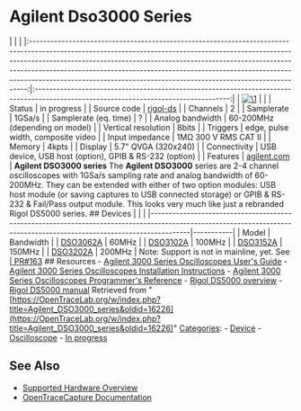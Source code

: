 # Agilent Dso3000 Series

| | | |:-----------------------------------------------------------------------------------------------------------------------------------------------------------------------------------------------------------------------------------------------------------------------------------------------------------------------------------------------------------------------------------------------------:|:------------------------------------------------------------------------------------------------------------------------------------:| | [![\1](../../assets/hardware/general/\2)](./File:Agilent_DSO3062A.jpeg.html) | | | Status | in progress | | Source code | [rigol-ds](http://github.com/OpenTraceLab/?p=OpenTraceCapture.git;a=tree;f=src/hardware/rigol-ds) | | Channels | 2 | | Samplerate | 1GSa/s | | Samplerate (eq. time) | ? | | Analog bandwidth | 60-200MHz (depending on model) | | Vertical resolution | 8bits | | Triggers | edge, pulse width, composite video | | Input impedance | 1MΩ 300 V RMS CAT II | | Memory | 4kpts | | Display | 5.7" QVGA (320x240) | | Connectivity | USB device, USB host (option), GPIB & RS-232 (option) | | Features | [agilent.com](http://www.home.agilent.com/en/pc-1562658/1000-series-oscilloscope) | **Agilent DSO3000 series** The **Agilent DSO3000** series are 2-4 channel oscilloscopes with 1GSa/s sampling rate and analog bandwidth of 60-200MHz. They can be extended with either of two option modules: USB host module (or saving captures to USB connected storage) or GPIB & RS-232 & Fail/Pass output module. This looks very much like just a rebranded Rigol DS5000 series. ## Devices | | | |-----------------------------------------------------------------------------------------------------------------------------------------------------------------------|-----------| | Model | Bandwidth | | [DSO3062A](https://OpenTraceLab.org/w/index.php?title=Agilent_DSO3062A&action=edit&redlink=1 "Agilent DSO3062A \(page does not exist\)") | 60MHz | | [DSO3102A](https://OpenTraceLab.org/w/index.php?title=Agilent_DSO3102A&action=edit&redlink=1 "Agilent DSO3102A \(page does not exist\)") | 100MHz | | [DSO3152A](https://OpenTraceLab.org/w/index.php?title=Agilent_DSO3152A&action=edit&redlink=1 "Agilent DSO3152A \(page does not exist\)") | 150MHz | | [DSO3202A](https://OpenTraceLab.org/w/index.php?title=Agilent_DSO3202A&action=edit&redlink=1 "Agilent DSO3202A \(page does not exist\)") | 200MHz | Note: Support is not in mainline, yet. See [| PR#163](https://github.com/opentracelab/OpenTraceCapture/pull/163) ## Resources \- [Agilent 3000 Series Oscilloscopes User's Guide](https://www.keysight.com/zz/en/assets/9018-05260/user-manuals/9018-05260.pdf) \- [Agilent 3000 Series Oscilloscopes Installation Instructions](https://www.keysight.com/zz/en/assets/9018-05988/installation-guides/9018-05988.pdf) \- [Agilent 3000 Series Oscilloscopes Programmer's Reference](https://www.keysight.com/zz/en/assets/9018-05335/programming-guides/9018-05335.pdf) \- [Rigol DS5000 overview](http://www.miko.hk/Rigol/DS5022M.htm) \- [Rigol DS5000 manual](http://www.instruments-systemes.fr/dl5000Cgb.htm)
Retrieved from "[https://OpenTraceLab.org/w/index.php?title=Agilent_DSO3000_series&oldid=16226](https://OpenTraceLab.org/w/index.php?title=Agilent_DSO3000_series&oldid=16226)" 
[Categories](specialcategories-specialcategories.md): \- [Device](./Category:Device.html "Category:Device") \- [Oscilloscope](./Category:Oscilloscope.html "Category:Oscilloscope") \- [In progress](./Category:In_progress.html "Category:In progress")

## See Also
- [Supported Hardware Overview](../supported-hardware.md)
- [OpenTraceCapture Documentation](../../opentracecapture/overview.md)
